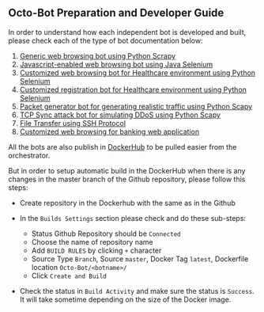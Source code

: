 ## Octo-Bot Preparation and Developer Guide

In order to understand how each independent bot is developed and built,
please check each of the type of bot documentation below:

1. [Generic web browsing bot using Python Scrapy](web-browsing-bot/README.md)
2. [Javascript-enabled web browsing bot using Java Selenium](javascript-web-bot/README.md)
3. [Customized web browsing bot for Healthcare environment using Python Selenium](healthcare-web-bot/README.md)
4. [Customized registration bot for Healthcare environment using Python Selenium](healthcare-web-bot/README.md)
5. [Packet generator bot for generating realistic traffic using Python Scapy](packet-generator-bot/README.md)
6. [TCP Sync attack bot for simulating DDoS using Python Scapy](synflood-attack-bot/README.md)
7. [File Transfer using SSH Protocol](file-transfer-bot/README.md)
8. [Customized web browsing for banking web application](banking-web-application-bot/README.md)

All the bots are also publish in [DockerHub](https://hub.docker.com/repositories/nusncl1/) to be pulled easier from the 
orchestrator. 

But in order to setup automatic build in the DockerHub when there is any changes 
in the master branch of the Github repository, please follow this steps:
- Create repository in the Dockerhub with the same as in the Github
- In the `Builds Settings` section please check and do these sub-steps:

  - Status Github Repository should be `Connected`
  - Choose the name of repository name
  - Add `BUILD RULES` by clicking `+` character
  - Source Type `Branch`, Source `master`, Docker Tag `latest`, Dockerfile location `Octo-Bot/<botname>/`
  - Click `Create and Build`

- Check the status in `Build Activity` and make sure the status is `Success`. It will take sometime depending on the size of the Docker image.